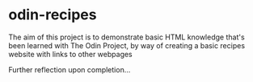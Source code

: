 # odin-recipes
The aim of this project is to demonstrate basic HTML knowledge that's been learned
with The Odin Project, by way of creating a basic recipes website with links to other
webpages

Further reflection upon completion...